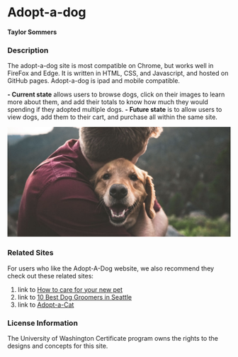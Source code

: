 # Adopt-a-dog
**Taylor Sommers**

### Description
The adopt-a-dog site is most compatible on Chrome, but works well in FireFox and Edge. It is written in HTML, CSS, and Javascript,
and hosted on GitHub pages. Adopt-a-dog is ipad and mobile compatible.


**- Current state** allows users to browse dogs, click on their images to learn more about them, and add their totals to know how much they would spending if they adopted multiple dogs.
**- Future state** is to allow users to view dogs, add them to their cart, and purchase all within the same site.

<img src="images/adopt-dog.png">

### Related Sites
For users who like the Adopt-A-Dog website, we also recommend they check out these related sites:

1. link to [How to care for your new pet](https://www.dkfindout.com/us/animals-and-nature/pet-care/)
2. link to [10 Best Dog Groomers in Seattle](https://www.yelp.com/search?cflt=groomer&find_loc=Seattle%2C+WA)
3. link to [Adopt-a-Cat](https://www.adoptapet.com/cat-adoption)


### License Information

The University of Washington Certificate program owns the rights to the designs and concepts for this site. 
